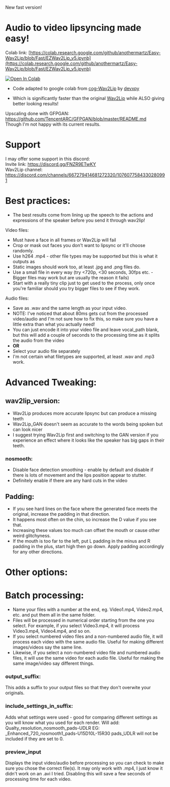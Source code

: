 New fast version!

# Audio to video lipsyncing made easy!

Colab link: [https://colab.research.google.com/github/anothermartz/Easy-Wav2Lip/blob/Fast/EZWav2Lip_v5.ipynb](https://colab.research.google.com/github/anothermartz/Easy-Wav2Lip/blob/Fast/EZWav2Lip_v5.ipynb)

[![Open In Colab](https://colab.research.google.com/assets/colab-badge.svg)](https://colab.research.google.com/github/anothermartz/Easy-Wav2Lip/blob/Fast/EZWav2Lip_v5.ipynb)

* Code adapted to google colab from [cog-Wav2Lip](https://github.com/devxpy/cog-Wav2Lip) by [devxpy](https://github.com/devxpy)

* Which is significantly faster than the original [Wav2Lip](https://github.com/Rudrabha/Wav2Lip) while ALSO giving better looking results!

Upscaling done with GFPGAN:<br>
https://github.com/TencentARC/GFPGAN/blob/master/README.md<br>
Though I'm not happy with its current results.

# Support
I may offer some support in this discord:<br>
Invite link: https://discord.gg/FNZR9ETwKY<br>
Wav2Lip channel: https://discord.com/channels/667279414681272320/1076077584330280991

# Best practices:
* The best results come from lining up the speech to the actions and expressions of the speaker before you send it through wav2lip!

Video files:
* Must have a face in all frames or Wav2Lip will fail
* Crop or mask out faces you don't want to lipsync or it'll choose randomly.
* Use h264 .mp4 - other file types may be supported but this is what it outputs as
* Static images should work too, at least .jpg and .png files do.
* Use a small file in every way (try <720p, <30 seconds, 30fps <b></b> etc. - Bigger files may work but are usually the reason it fails)
* Start with a really tiny clip just to get used to the process, only once you're familiar should you try bigger files to see if they work.

Audio files:
* Save as .wav and the same length as your input video.
* NOTE: I've noticed that about 80ms gets cut from the processed video/audio and I'm not sure how to fix this, so make sure you have a little extra than what you actually need!
* You can just encode it into your video file and leave vocal_path blank, but this will add a couple of seconds to the processing time as it splits the audio from the video
* <b>OR</b>
* Select your audio file separately
* I'm not certain what filetypes are supported, at least .wav and .mp3 work.

# Advanced Tweaking:
## wav2lip_version:
* Wav2Lip produces more accurate lipsync but can produce a missing teeth
* Wav2Lip_GAN doesn't seem as accurate to the words being spoken but can look nicer
* I suggest trying Wav2Lip first and switching to the GAN version if you experience an effect where it looks like the speaker has big gaps in their teeth.

### nosmooth:
* Disable face detection smoothing - enable by default and disable if there is lots of movement and the lips position appear to stutter.
* Definitely enable if there are any hard cuts in the video

## Padding:
* If you see hard lines on the face where the generated face meets the original, increase the padding in that direction.
* It happens most often on the chin, so increase the D value if you see that.
* Increasing these values too much can offset the mouth or cause other weird glitchyness.
* If the mouth is too far to the left, put L padding in the minus and R padding in the plus, start high then go down. Apply padding accordingly for any other directions.


# Other options:

# Batch processing:
* Name your files with a number at the end, eg. Video1.mp4, Video2.mp4, etc. and put them all in the same folder.
* Files will be processed in numerical order starting from the one you select. For example, if you select Video3.mp4, it will process Video3.mp4, Video4.mp4, and so on.
* If you select numbered video files and a non-numbered audio file, it will process each video with the same audio file. Useful for making different images/videos say the same line.
* Likewise, if you select a non-numbered video file and numbered audio files, it will use the same video for each audio file. Useful for making the same image/video say different things.


### output_suffix:
This adds a suffix to your output files so that they don't overwite your originals.

### include_settings_in_suffix:
Adds what settings were used - good for comparing different settings as you will know what you used for each render.
Will add: Qualty_resolution_nosmooth_pads-UDLR
EG: _Enhanced_720_nosmooth1_pads-U15D10L-15R30
pads_UDLR will not be included if they are set to 0.

### preview_input
Displays the input video/audio before processing so you can check to make sure you chose the correct file(s). It may only work with .mp4, I just know it didn't work on an .avi I tried.
Disabling this will save a few seconds of processing time for each video.
